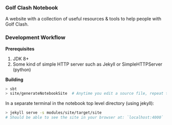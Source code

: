 
### Golf Clash Notebook

A website with a collection of useful resources & tools to help people with Golf Clash.

### Development Workflow

**Prerequisites**
1. JDK 8+
1. Some kind of simple HTTP server such as Jekyll or SimpleHTTPServer (python)

**Building**
```bash
> sbt
> site/generateNotebookSite  # Anytime you edit a source file, repeat this command to see updates in your browser
```

In a separate terminal in the notebook top level directory (using jekyll):

```bash
> jekyll serve -s modules/site/target/site
# Should be able to see the site in your browser at: `localhost:4000`
```
